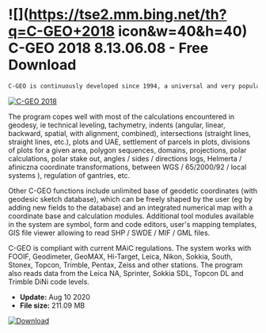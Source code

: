 # ![](https://tse2.mm.bing.net/th?q=C-GEO+2018 icon&w=40&h=40) C-GEO 2018 8.13.06.08 - Free Download

```sh
C-GEO is continuously developed since 1994, a universal and very popular tool supporting the work of surveyors and designers.
```
[![C-GEO 2018](https://gallery.dpcdn.pl/imgc/Tools/75921/g_-_420x350_1.5_-_x20170524181655_0.jpg)](https://softexe.net/win/business/other/c-geo-2018:hhfp.html)

The program copes well with most of the calculations encountered in geodesy, ie technical leveling, tachymetry, indents (angular, linear, backward, spatial, with alignment, combined), intersections (straight lines, straight lines, etc.), plots and UAE, settlement of parcels in plots, divisions of plots for a given area, polygon sequences, domains, projections, polar calculations, polar stake out, angles / sides / directions logs, Helmerta / afiniczna coordinate transformations, between WGS / 65/2000/92 / local systems ), regulation of gantries, etc.
 
 Other C-GEO functions include unlimited base of geodetic coordinates (with geodesic sketch database), which can be freely shaped by the user (eg by adding new fields to the database) and an integrated numerical map with a coordinate base and calculation modules. Additional tool modules available in the system are symbol, form and code editors, user's mapping templates, GIS file viewer allowing to read SHP / SWDE / MIF / GML files.
 
 C-GEO is compliant with current MAiC regulations. The system works with FOOIF, Geodimeter, GeoMAX, Hi-Target, Leica, Nikon, Sokkia, South, Stonex, Topcon, Trimble, Pentax, Zeiss and other stations. The program also reads data from the Leica NA, Sprinter, Sokkia SDL, Topcon DL and Trimble DiNi code levels.


- **Update:** Aug 10 2020
- **File size:** 211.09 MB

[![Download](https://cdn.softexe.net/static/img/download.png)](https://softexe.net/win/business/other/c-geo-2018:hhfp.html)

